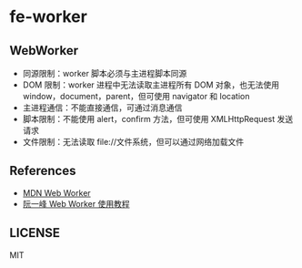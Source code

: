 # fe-worker

## WebWorker

- 同源限制：worker 脚本必须与主进程脚本同源
- DOM 限制：worker 进程中无法读取主进程所有 DOM 对象，也无法使用 window，document，parent，但可使用 navigator 和 location
- 主进程通信：不能直接通信，可通过消息通信
- 脚本限制：不能使用 alert，confirm 方法，但可使用 XMLHttpRequest 发送请求
- 文件限制：无法读取 file://文件系统，但可以通过网络加载文件

## References

- [MDN Web Worker](https://developer.mozilla.org/zh-CN/docs/Web/API/Web_Workers_API/Using_web_workers)
- [阮一峰 Web Worker 使用教程](https://www.ruanyifeng.com/blog/2018/07/web-worker.html)

## LICENSE

MIT
